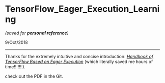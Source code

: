 # TensorFlow_Eager_Execution_Learning

*(saved for **personal reference**)*

9/Oct/2018

----

Thanks for the extremely intuitive and concise introduction: [*Handbook of TensorFlow Based on Eager Execution*](https://tf.wiki/#) (which literally saved me hours of time!!!!!!!).

check out the PDF in the Git.